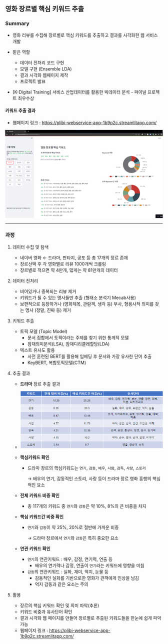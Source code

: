 ## 영화 장르별 핵심 키워드 추출

### Summary

- 영화 리뷰를 수집해 장르별로 핵심 키워드를 추출하고 결과를 시각화한 웹 서비스 개발
- 맡은 역할
  - 데이터 전처리 코드 구현
  - 모델 구현 (Ensemble LDA)
  - 결과 시각화 웹페이지 제작
  - 프로젝트 발표

- [K-Digital Training] 서비스 산업데이터를 활용한 빅데이터 분석 - 파이널 프로젝트 최우수상



#### 키워드 추출 결과 

- 웹페이지 링크 : https://plibi-webservice-app-1b9p2c.streamlitapp.com/

![image-20220616154033590](https://github.com/plibi/WebService/raw/master/README.assets/image-20220616154033590.png)



----------

### 과정

1. 데이터 수집 및 탐색

   - 네이버 영화 ← 드라마, 판타지, 공포 등 총 17개의 장르 존재
   - 장르선택 후 각 영화별로 리뷰 1000개씩 크롤링
   - 장르별로 적으면 약 4만개, 많게는 약 81만개의 데이터
   
2. 데이터 전처리

   - 비어있거나 중복되는 리뷰 제거
   - 키워드가 될 수 있는 명사들만 추출 (형태소 분석기 Mecab사용)
   - 보편적으로 등장하거나 (영화제목, 관람객, 생각 등) 부사, 형용사적 의미를 갖는 명사 (정말, 진짜 등) 제거
   
3. 키워드 추출
   - 토픽 모델 (Topic Model)
     - 문서 집합에서 토픽이라는 주제를 찾기 위한 통계적 모델
     - 잠재의미분석(LSA), 잠재디리클레할당(LDA)
   - 텍스트 유사도 활용
     - 사전 훈련된 BERT를 활용해 임베딩 후 문서와 가장 유사한 단어 추출
     - KeyBERT, 복합토픽모델(CTM)
   
4. 추출 결과
   - **드라마** 장르 추출 결과
   
   - ![image-20221205122254824](README.assets/image-20221205122254824.png)
   
   - **핵심키워드 확인**
   
     - 드라마 장르의 핵심키워드는 ``연기``, ``감동``, ``배우``, ``사람``, ``감독``, ``사랑``, ``스토리``
   
       → 배우의 연기, 감동적인 스토리, 사랑 등이 드라마 장르 영화 흥행의 핵심적인 요소
   
   - **전체 키워드 비중 확인**
   
     - 총 117개의 키워드 중 ``연기``와 ``감동``은 약 10%, 8%의 큰 비중을 차지
   
   - **핵심 키워드간 비중 확인**
   
     - ``연기``와 ``감동``이 약 25%, 20%로 절반에 가까운 비중
   
       → 드라마 장르에서 ``연기``와 ``감동``은 특히 중요한 요소
   
   - **연관 키워드 확인**
   
     - ``연기``의 연관키워드 : 배우, 감정, 연기력, 연출 등
       - 배우의 연기력나 감정, 연출이 ``연기``라는 키워드에 영향을 미침
     - ``감동``의 연관키워드 : 실화, 재미, 억지, 눈물 등
       - 감동적인 실화를 기반으로한 영화가 관객에게 인상을 남김
       - 억지 감동과 같은 요소는 주의
   
5. 활용
   - 장르의 핵심 키워드 확인 및 의미 파악(추론)
   - 키워드 비중과 유사단어 확인
   - 결과 시각화 웹 페이지를 만들어 장르별로 추출된 키워드들을 한눈에 쉽게 파악 가능
   - 웹페이지 링크 : https://plibi-webservice-app-1b9p2c.streamlitapp.com/

